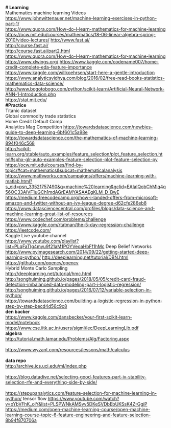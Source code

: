 <b># Learning</b>
<br>
Mathematics machine learning Videos <br>
https://www.johnwittenauer.net/machine-learning-exercises-in-python-part-1/<br>
https://www.quora.com/How-do-I-learn-mathematics-for-machine-learning<br>
https://ocw.mit.edu/courses/mathematics/18-06-linear-algebra-spring-2010/video-lectures/
http://www.fast.ai/<br>
http://course.fast.ai/<br>
http://course.fast.ai/part2.html<br>
https://www.quora.com/How-do-I-learn-mathematics-for-machine-learning<br>
https://www.xlwings.org/
https://www.kaggle.com/codename007/home-credit-complete-eda-feature-importance<br>
https://www.kaggle.com/willkoehrsen/start-here-a-gentle-introduction<br>
https://www.analyticsvidhya.com/blog/2016/02/free-read-books-statistics-mathematics-data-science/<br>
http://www.bogotobogo.com/python/scikit-learn/Artificial-Neural-Network-ANN-1-Introduction.php<br>
https://stat.mit.edu/<br>
<b>#Practice</b> <br>
Titanic dataset <br>
Global commodity  trade statistics<br>
Home Credit Default Comp <br>
Analytics Mag Competition 
https://towardsdatascience.com/newbies-guide-to-deep-learning-6bf601c5a98e<br>
https://towardsdatascience.com/the-mathematics-of-machine-learning-894f046c568<br>
http://scikit-learn.org/stable/auto_examples/feature_selection/plot_feature_selection.html#sphx-glr-auto-examples-feature-selection-plot-feature-selection-py<br>
https://ocw.mit.edu/courses/find-by-topic/#cat=mathematics&subcat=mathematicalanalysis<br>
https://www.mathworks.com/campaigns/offers/machine-learning-with-matlab.html?s_eid=psn_33521757490&q=machine%20learning&gclid=EAIaIQobChMIq4q56OC33AIVF1uGCh1mdAGrEAMYASAAEgKLM_D_BwE<br>
https://medium.freecodecamp.org/how-i-landed-offers-from-microsoft-amazon-and-twitter-without-an-ivy-league-degree-d62cfe286eb8<br>
https://www.datasciencecentral.com/profiles/blogs/data-science-and-machine-learning-great-list-of-resources<br>
https://www.codechef.com/problems/challenge<br>
https://www.kaggle.com/rtatman/the-5-day-regression-challenge<br>
https://leetcode.com/<br>
Kaggle Live youtube channel <br>
https://www.youtube.com/playlist?list=PLqFaTIg4myu9f21aM1POYVeoaHbFf1hMc
Deep Belief Networks
https://www.pyimagesearch.com/2014/09/22/getting-started-deep-learning-python/
http://deeplearning.net/tutorial/DBN.html
https://github.com/opencv/opencv
<br>Hybrid Monte Carlo Sampling 
<br>http://deeplearning.net/tutorial/hmc.html
<br>http://songhuiming.github.io/pages/2018/05/05/credit-card-fraud-detection-imbalanced-data-modeling-part-i-logistic-regression/
<br>http://songhuiming.github.io/pages/2016/07/12/variable-selection-in-python/
<br>https://towardsdatascience.com/building-a-logistic-regression-in-python-step-by-step-becd4d56c9c8
<br><b>den backer</b>
<br>https://www.kaggle.com/dansbecker/your-first-scikit-learn-model/notebook
<br>https://www.cse.iitk.ac.in/users/sigml/lec/DeepLearningLib.pdf
<br><b>algebra</b>
<br>http://tutorial.math.lamar.edu/Problems/Alg/Factoring.aspx<br>
<br>https://www.wyzant.com/resources/lessons/math/calculus<br>
<br><b>data repo</b>
<br>http://archive.ics.uci.edu/ml/index.php<br>
<br>https://blog.datadive.net/selecting-good-features-part-iv-stability-selection-rfe-and-everything-side-by-side/<br>
<br>https://stepupanalytics.com/feature-selection-for-machine-learning-in-python/
tensor flow 
https://www.youtube.com/watch?v=oYbVFhK_olY&list=PLSPWNkAMSvv5DKeSVDbEbUKSsK4Z-GgiP
https://medium.com/open-machine-learning-course/open-machine-learning-course-topic-6-feature-engineering-and-feature-selection-8b94f870706a
